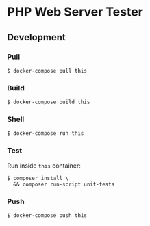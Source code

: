 # PHP Web Server Tester

## Development

### Pull

```
$ docker-compose pull this
```

### Build

```
$ docker-compose build this
```

### Shell

```
$ docker-compose run this
```

### Test

Run inside `this` container:

```
$ composer install \
  && composer run-script unit-tests
```

### Push

```
$ docker-compose push this
```
